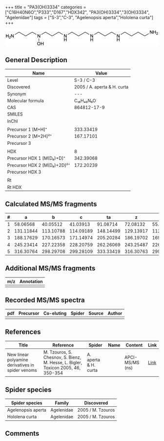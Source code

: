 +++
title = "PA3(OH)3334"
categories = ["C16H40N6O","P333","D167","HDX342",
"PA3(OH)3334","3(OH)3334",
"Agelenidae"]
tags = ["S-3","C-3",
"Agelenopsis aperta","Hololena curta"]
+++

![](/img/PA3(OH)3334.png)

## General Description

| Name                        | Value                       |
|-----------------------------|-----------------------------|
| Level                       | S-3 / C-3                          |
| Discovered                  | 2005 / A. aperta & H. curta |
| Synonym                     | ---                         |
| Molecular formula           | C₁₆H₄₀N₆O                   |
| CAS                         | 864812-17-9                 |
| SMILES |   |
| InChI  |   |
|                             |                             |
| Precursor 1 [M+H]⁺          | 333.33419                   |
| Precursor 2 [M+2H]²⁺        | 167.17101                   |
| Precursor 3                 |                             |
|                             |                             |
| HDX                         | 8                           |
| Precursor HDX 1 [M(D₈)+D]⁺   | 342.39068                   |
| Precursor HDX 2 [M(D₈)+2D]²⁺ | 172.20239                   |
| Precursor HDX 3             |                             |
|                             |                             |
| Rt                          |                             |
| Rt HDX                      |                             |

## Calculated MS/MS fragments

| # | a         | b         | c         | ta        | z         | y         | tz        |
|---|-----------|-----------|-----------|-----------|-----------|-----------|-----------|
| 1 | 58.06568  | 40.05512  | 41.03913  | 91.08714  | 72.08132  | 55.05477  | 89.10787  |
| 2 | 131.11844 | 113.10788 | 114.09189 | 148.14499 | 129.13917 | 112.11262 | 146.16572 |
| 3 | 188.17629 | 170.16573 | 171.14974 | 205.20284 | 186.19702 | 169.17047 | 203.22357 |
| 4 | 245.23414 | 227.22358 | 228.20759 | 262.26069 | 243.25487 | 226.22832 | 276.27633 |
| 5 | 316.30764 | 298.29708 | 299.28109 | 333.33419 | 316.30763 | 299.28108 | 333.33418 |

## Additional MS/MS fragments

| m/z | Annotation |
|-----|------------|
|     |            |

## Recorded MS/MS spectra

| pdf | Precursor | Co-eluting | Spider | Source | Author |
|-----|-----------|------------|--------|--------|--------|
|     |           |            |        |        |        |

## References

| Title                                                                                             | Reference                                                                                            | Spider               | Name | Content         | Link                                                  |
|---------------------------------------------------------------------------------------------------|------------------------------------------------------------------------------------------------------|----------------------|------|-----------------|-------------------------------------------------------|
| New linear polyamine derivatives in spider venoms                                                 | M. Tzouros, S. Chesnov, S. Bienz, M. Hesse, L. Bigler, Toxicon 2005, 46, 350-354                     | A. aperta & H. curta |      | APCI-MS/MS (ns) | [Link](https://doi.org/10.1016/j.toxicon.2005.04.018) |

## Spider species

| Spider species     | Family     | Discovered        |
|--------------------|------------|-------------------|
| Agelenopsis aperta | Agelenidae | 2005 / M. Tzouros |
| Hololena curta     | Agelenidae | 2005 / M. Tzouros |

## Comments
